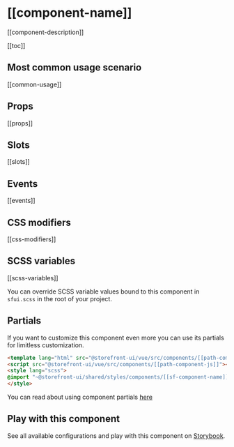 # [[component-name]]

[[component-description]]


[[toc]]


## Most common usage scenario

[[common-usage]]


## Props

[[props]]


## Slots

[[slots]]


## Events

[[events]]


## CSS modifiers

[[css-modifiers]]


## SCSS variables

[[scss-variables]]

You can override SCSS variable values bound to this component in `sfui.scss` in the root of your project.


<!-- No _internal components -->


## Partials

If you want to customize this component even more you can use its partials for limitless customization.

```html
<template lang="html" src="@storefront-ui/vue/src/components/[[path-component-html]]"></template>
<script src="@storefront-ui/vue/src/components/[[path-component-js]]"></script>
<style lang="scss">
@import "~@storefront-ui/shared/styles/components/[[sf-component-name]].scss";
</style>
```

You can read about using component partials [here](docs.storefrontui.io/customization)


## Play with this component

See all available configurations and play with this component on <a href="https://storybook.storefrontui.io/?path=/story/[[storybook-link]]">Storybook</a>.
